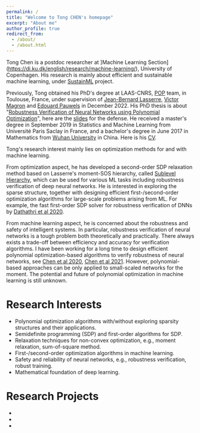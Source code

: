 ```yaml
---
permalink: /
title: "Welcome to Tong CHEN's homepage"
excerpt: "About me"
author_profile: true
redirect_from: 
  - /about/
  - /about.html
---
```


Tong Chen is a postdoc researcher at ]Machine Learning Section](https://di.ku.dk/english/research/machine-learning/), University of Copenhagen. His research is mainly about efficient and sustainable machine learning, under [SustainML](https://sustainml.eu/) project. 

Previously, Tong obtained his PhD's degree at LAAS-CNRS, [POP](https://www.laas.fr/public/fr/pop/) team, in Toulouse, France, under supervision of [Jean-Bernard Lasserre](https://homepages.laas.fr/lasserre/drupal/home/), [Victor Magron](https://homepages.laas.fr/vmagron/) and [Edouard Pauwels](https://www.irit.fr/~Edouard.Pauwels/) in December 2022. His PhD thesis is about "[Robustness Verification of Neural Networks using Polynomial Optimization](http://thesesups.ups-tlse.fr/5493/)", here are the [slides](http://tongchen779.github.io/files/PhD_defense.pdf) for the defense. He received a master's degree in September 2019 in Statistics and Machine Learning from Université Paris Saclay in France, and a bachelor's degree in June 2017 in Mathematics from [Wuhan University](http://maths.whu.edu.cn/Englishversion/index.htm) in China. Here is his [CV](http://tongchen779.github.io/files/CV_in_english.pdf).

Tong's research interest mainly lies on optimization methods for and with machine learning. 

From optimization aspect, he has developed a second-order SDP relaxation method based on Lasserre's moment-SOS hierarchy, called [Sublevel Hierarchy](https://link.springer.com/article/10.1007/s10589-021-00325-z/),  which can be used for various ML tasks including robustness verification of deep neural networks. He is interested in exploring the sparse structure, together with designing efficient first-/second-order optimization algorithms for large-scale problems arising from ML. For example, the fast first-order SDP solver for robustness verification of DNNs by [Dathathri et al 2020](https://proceedings.neurips.cc/paper/2020/file/397d6b4c83c91021fe928a8c4220386b-Paper.pdf).

From machine learning aspect, he is concerned about the robustness and safety of intelligent systems. In particular, robustness verification of neural networks is a tough problem both theoretically and practically. There always exists a trade-off between efficiency and accuracy for verification algorithms. I have been working for a long time to design efficient polynomial optimization-based algorithms to verify robustness of neural networks, see [Chen et al 2020](https://proceedings.neurips.cc/paper/2020/file/dea9ddb25cbf2352cf4dec30222a02a5-Paper.pdf), [Chen et al 2021](https://proceedings.neurips.cc/paper/2021/file/e3b21256183cf7c2c7a66be163579d37-Paper.pdf). However, polynomial-based approaches can be only applied to small-scaled networks for the moment. The potential and future of polynomial optimization in machine learning is still unknown.

Research Interests
======
* Polynomial optimization algorithms with/without exploring sparsity structures and their applications.
* Semidefinite programming (SDP) and first-order algorithms for SDP.
* Relaxation techniques for non-convex optimization, e.g., moment relaxation, sum-of-square method.
* First-/second-order optimization algorithms in machine learning.
* Safety and reliability of neural networks, e.g., robustness verification, robust training.
* Mathematical foundation of deep learning.

Research Projects
======
* 
*
*
